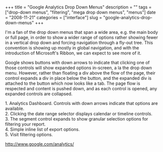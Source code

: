 +++
title = "Google Analytics Drop Down Menus"
description = ""
tags = ["drop-down menus", "filtering", "mega drop down menus", "menus"]
date = "2008-11-21"
categories = ["interface"]
slug = "google-analytics-drop-down-menus"
+++


<p>I'm a fan of the drop down menus that span a wide area, e.g. the main body or full page, in order to show a wider range of options rather showing fewer in a vertical drop down and forcing navigation through a fly-out tree. This convention is showing up mostly in global navigation, and with the introduction of Microsoft's Ribbon, we can expect to see more of it.</p>
<p>Google shows buttons with down arrows to indicate that clicking one of those controls will show expanded options in-screen, a la the drop down menu. However, rather than floating a div above the flow of the page, their control expands a div in place below the button, and the expanded div is attached to the button which now looks like a tab. The page flow is respected and content is pushed down, and as each control is opened, any expanded controls are collapsed.</p>
<div id="screens-full" class="clear"><div class="caption">1. Analytics Dashboard. Controls with down arrows indicate that options are available.</div><div class="fullimg clear"><a href="http://media.konigi.com/interface/google-analytics-dropmenus-1.png" class="group" rel="group" title="1. Analytics Dashboard. Controls with down arrows indicate that options are available."><img src="http://media.konigi.com/interface/google-analytics-dropmenus-1.png" alt="" class="img-responsive"></a></div></div><div id="screens-full" class="clear"><div class="caption">2. Clicking the date range selector displays calendar or timeline controls.</div><div class="fullimg clear"><a href="http://media.konigi.com/interface/google-analytics-dropmenus-2.png" class="group" rel="group" title="2. Clicking the date range selector displays calendar or timeline controls."><img src="http://media.konigi.com/interface/google-analytics-dropmenus-2.png" alt="" class="img-responsive"></a></div></div><div id="screens-full" class="clear"><div class="caption">3. The segment control expands to show granular selection options for filtering your report.</div><div class="fullimg clear"><a href="http://media.konigi.com/interface/google-analytics-dropmenus-3.png" class="group" rel="group" title="3. The segment control expands to show granular selection options for filtering your report."><img src="http://media.konigi.com/interface/google-analytics-dropmenus-3.png" alt="" class="img-responsive"></a></div></div><div id="screens-full" class="clear"><div class="caption">4. Simple inline list of export options.</div><div class="fullimg clear"><a href="http://media.konigi.com/interface/google-analytics-dropmenus-4.png" class="group" rel="group" title="4. Simple inline list of export options."><img src="http://media.konigi.com/interface/google-analytics-dropmenus-4.png" alt="" class="img-responsive"></a></div></div><div id="screens-full" class="clear"><div class="caption">5. Visit filtering options.</div><div class="fullimg clear"><a href="http://media.konigi.com/interface/google-analytics-dropmenus-5.png" class="group" rel="group" title="5. Visit filtering options."><img src="http://media.konigi.com/interface/google-analytics-dropmenus-5.png" alt="" class="img-responsive"></a></div></div>        
<p><a href="http://www.google.com/analytics/">http://www.google.com/analytics/</a></p>

